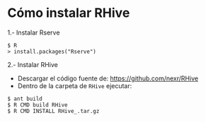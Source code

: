# Cómo instalar RHive

1.- Instalar Rserve
```
$ R
> install.packages("Rserve")
```

2.- Instalar RHive
- Descargar el código fuente de: https://github.com/nexr/RHive
- Dentro de la carpeta de `RHive` ejecutar:
```
$ ant build
$ R CMD build RHive
$ R CMD INSTALL RHive_.tar.gz
```
